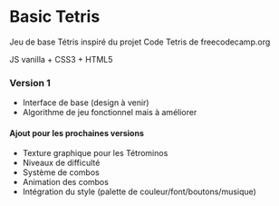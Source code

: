 # Basic Tetris


Jeu de base Tétris inspiré du projet Code Tetris de freecodecamp.org

JS vanilla + CSS3 + HTML5

### Version 1
- Interface de base  (design à venir)
- Algorithme de jeu fonctionnel mais à améliorer



#### Ajout pour les prochaines versions
- Texture graphique pour les Tétrominos
- Niveaux de difficulté
- Système de combos
- Animation des combos
- Intégration du style (palette de couleur/font/boutons/musique)